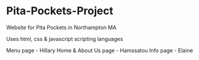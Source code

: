 # Pita-Pockets-Project

Website for Pita Pockets in Northampton MA

Uses html, css & javascript scripting languages

Menu page - Hillary
Home & About Us page - Hamssatou
Info page - Elaine 
